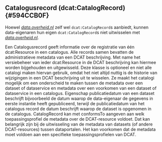## Catalogusrecord (dcat:CatalogRecord) {#594CCB0F}
<aside class='note'><p id='72A232F9'>Hoewel <a href='https://data.overheid.nl/' target='_blank'><i>data.overheid.nl</i></a> zelf wel <code>dcat:CatalogRecord</code>s aanbiedt, kunnen data-eigenaren hun eigen <code>dcat:CatalogRecord</code>s niet uitwisselen met <a href='https://data.overheid.nl/' target='_blank'><i>data.overheid.nl</i></a>.</aside>

Een Catalogusrecord geeft informatie over de registratie van één <span style='background-color: #clear;'>dcat:Resource</span> in een catalogus. Alle records samen bevatten de administratieve metadata van een DCAT beschrijving. Met name het versiebeheer van ieder <span style='background-color: #clear;'>dcat:Resource</span> in de DCAT beschrijving kan hiermee worden bijgehouden en uitgewisseld.
Deze klasse is optioneel en niet alle catalogi maken hiervan gebruik, omdat het niet altijd nuttig is de historie van wijzigingen in een DCAT beschrijving uit te wisselen. Ze maakt het catalogi mogelijk om een onderscheid te maken tussen de metadata over een dataset of dataservice en metadata over een voorkomen van een dataset of dataservice in een catalogus. Eigenschap publicatiedatum van een dataset beschrijft bijvoorbeeld de datum waarop de data-eigenaar de gegevens in eerste instantie heeft gepubliceerd, terwijl de publicatiedatum van het catalogus record de datum beschrijft waarop de dataset is opgenomen in de catalogus.
CatalogRecord kan met conformsTo aangeven aan welk toepassingsprofiel de metadata over de DCAT-resource voldoet. Dat kan belangrijk zijn bij de uitwisseling van de metadata van datasets (of andere DCAT-resources) tussen dataportalen. Het kan voorkomen dat de metadata moet voldoen aan een specifieke toepassingsprofielen van DCAT.
<section data-include-format='markdown' data-include='105-Eigenschappen.md'></section>
<section data-include-format='markdown' data-include='111-Niet_overgenomen_eigenschappen.md'></section>
